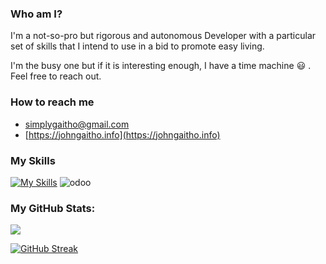 ### Who am I?

I'm a not-so-pro but rigorous and autonomous Developer with a particular set of skills that I intend to use in a bid to promote easy living.

I'm the busy one but if it is interesting enough, I have a time machine :smiley: . Feel free to reach out.

### How to reach me
- [simplygaitho@gmail.com](mailto:simplygaitho@gmail.com)
- [https://johngaitho.info](https://johngaitho.info)

### My Skills

[![My Skills](https://skillicons.dev/icons?i=js,py,django,flask,react,postgres,jquery,html,css,docker,nginx)](https://skillicons.dev) ![odoo](https://play-lh.googleusercontent.com/Zv2I5VIii0ZK9sJ2FgPFZxynVqtcenDZkO9BUYMO-35sTExs21OsGXEj2kQQFkk2ww=w50-h50-rw)
###  My GitHub Stats:
<img src = "https://github-readme-stats.vercel.app/api?username=johngaitho05&&show_icons=true&title_color=FEBE10&icon_color=ff6464&text_color=daf7dc&bg_color=002D62">

[![GitHub Streak](https://github-readme-streak-stats.herokuapp.com?user=johngaitho05&theme=gruvbox&border_radius=3.5&background=45%2C030F5A%2C05091F)](https://git.io/streak-stats)

